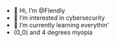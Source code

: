 - 👋 Hi, I’m @Flendly
- 👀 I’m interested in cybersecurity
- 🌱 I’m currently learning everythin'
- (0_0) and 4 degrees myopia
